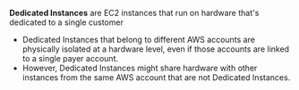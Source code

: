 **Dedicated Instances** are EC2 instances that run on hardware that's dedicated to a single customer
* Dedicated Instances that belong to different AWS accounts are physically isolated at a hardware level, even if those accounts are linked to a single payer account. 
* However, Dedicated Instances might share hardware with other instances from the same AWS account that are not Dedicated Instances.